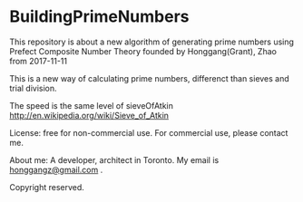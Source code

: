 # BuildingPrimeNumbers

This repository is about a new algorithm of generating prime numbers using Prefect Composite Number Theory founded by Honggang(Grant), Zhao from 2017-11-11

This is a new way of calculating prime numbers, differenct than sieves and trial division.

The speed is the same level of sieveOfAtkin http://en.wikipedia.org/wiki/Sieve_of_Atkin

License: 
free for non-commercial use. For commercial use, please contact me.

About me: A developer, architect in Toronto. My email is honggangz@gmail.com . 

Copyright reserved.
